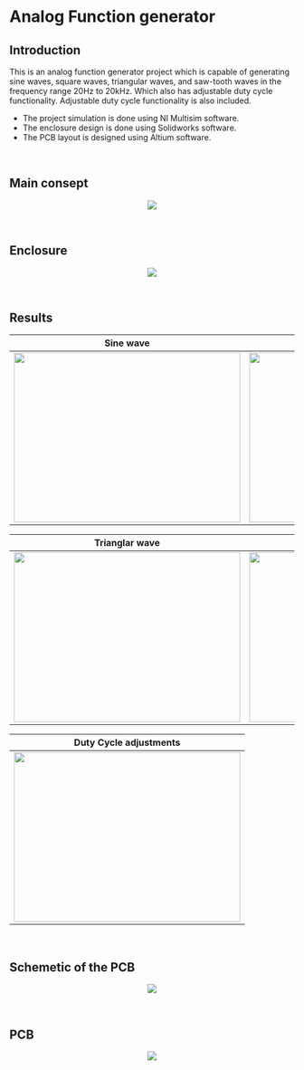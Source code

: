 # Analog Function generator

## Introduction
This is an analog function generator project which is capable of generating sine waves, square waves, triangular waves, and saw-tooth waves in the frequency range 20Hz to 20kHz. Which also has adjustable duty cycle functionality. Adjustable duty cycle functionality is also included.

- The project simulation is done using NI Multisim software.
- The enclosure design is done using Solidworks software. 
- The PCB layout is designed using Altium software.



<br>

## Main consept
<p align="center"><img src="https://user-images.githubusercontent.com/69134587/222908387-d2ff8171-847b-41e0-a88f-04b24c6b6beb.jpeg"></p>

<br>


## Enclosure
<p align="center"><img src="https://user-images.githubusercontent.com/69134587/222908629-c612d156-186b-4a8f-ac71-ada7625b579a.jpeg" ></p>

<br>

## Results

Sine wave                    |  Squar wave               
:-------------------------:|:-------------------------:
<img src="https://user-images.githubusercontent.com/69134587/222910203-84bddeb5-e7e9-4421-9822-f4e54db3e82d.jpeg" width="400" height="300"> | <img src="https://user-images.githubusercontent.com/69134587/222910049-7ce69c50-b5a0-4ab4-bd06-3192effcfb65.jpeg" width="400" height="300"> 

|  Trianglar wave         |  Sawtooth wave        
| :-------------------------:|:-------------------------:
<img src="https://user-images.githubusercontent.com/69134587/222910026-dea2d3c1-61f7-45c4-bea6-c91960f25ebc.jpeg" width="400" height="300"> | <img src="https://user-images.githubusercontent.com/69134587/222910811-99463169-4f9f-4f23-8bba-c9b1aea3a4fb.jpeg" width="400" height="300">  

| Duty Cycle adjustments
|:-------------------------:
| <img src="https://user-images.githubusercontent.com/69134587/222910946-81abf36c-2078-4eaa-95e1-5678e74e6832.jpeg" width="400" height="300">

<br>

## Schemetic of the PCB
<p align="center"><img src="https://user-images.githubusercontent.com/69134587/222913429-9739e19b-aacd-4891-8aaa-9bc86e4e41fc.jpg" ></p>

<br>


## PCB
<p align="center"><img src="https://user-images.githubusercontent.com/69134587/222913437-c9a8e229-3cc9-4a8f-a2ff-adac9b28a964.jpg" ></p>

<br>
